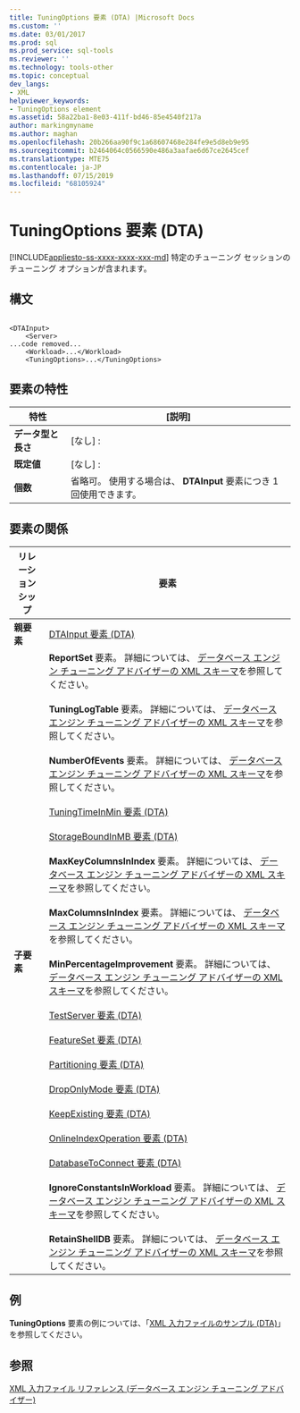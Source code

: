 ```yaml
---
title: TuningOptions 要素 (DTA) |Microsoft Docs
ms.custom: ''
ms.date: 03/01/2017
ms.prod: sql
ms.prod_service: sql-tools
ms.reviewer: ''
ms.technology: tools-other
ms.topic: conceptual
dev_langs:
- XML
helpviewer_keywords:
- TuningOptions element
ms.assetid: 58a22ba1-8e03-411f-bd46-85e4540f217a
author: markingmyname
ms.author: maghan
ms.openlocfilehash: 20b266aa90f9c1a68607468e284fe9e5d8eb9e95
ms.sourcegitcommit: b2464064c0566590e486a3aafae6d67ce2645cef
ms.translationtype: MTE75
ms.contentlocale: ja-JP
ms.lasthandoff: 07/15/2019
ms.locfileid: "68105924"
---
```

# <a name="tuningoptions-element-dta"></a>TuningOptions 要素 (DTA)
[!INCLUDE[appliesto-ss-xxxx-xxxx-xxx-md](../../includes/appliesto-ss-xxxx-xxxx-xxx-md.md)]
  特定のチューニング セッションのチューニング オプションが含まれます。  
  
## <a name="syntax"></a>構文  
  
```  
  
<DTAInput>  
    <Server>  
...code removed...  
    <Workload>...</Workload>  
    <TuningOptions>...</TuningOptions>  
```  
  
## <a name="element-characteristics"></a>要素の特性  
  
|特性|[説明]|  
|--------------------|-----------------|  
|**データ型と長さ**|[なし] :|  
|**既定値**|[なし] :|  
|**個数**|省略可。 使用する場合は、 **DTAInput** 要素につき 1 回使用できます。|  
  
## <a name="element-relationships"></a>要素の関係  
  
|リレーションシップ|要素|  
|------------------|--------------|  
|**親要素**|[DTAInput 要素 &#40;DTA&#41;](../../tools/dta/dtainput-element-dta.md)|  
|**子要素**|**ReportSet** 要素。 詳細については、 [データベース エンジン チューニング アドバイザーの XML スキーマ](https://go.microsoft.com/fwlink/?linkid=43100)を参照してください。<br /><br /> **TuningLogTable** 要素。 詳細については、 [データベース エンジン チューニング アドバイザーの XML スキーマ](https://go.microsoft.com/fwlink/?linkid=43100)を参照してください。<br /><br /> **NumberOfEvents** 要素。 詳細については、 [データベース エンジン チューニング アドバイザーの XML スキーマ](https://go.microsoft.com/fwlink/?linkid=43100)を参照してください。<br /><br /> [TuningTimeInMin 要素 &#40;DTA&#41;](../../tools/dta/tuningtimeinmin-element-dta.md)<br /><br /> [StorageBoundInMB 要素 &#40;DTA&#41;](../../tools/dta/storageboundinmb-element-dta.md)<br /><br /> **MaxKeyColumnsInIndex** 要素。 詳細については、 [データベース エンジン チューニング アドバイザーの XML スキーマ](https://go.microsoft.com/fwlink/?linkid=43100)を参照してください。<br /><br /> **MaxColumnsInIndex** 要素。 詳細については、 [データベース エンジン チューニング アドバイザーの XML スキーマ](https://go.microsoft.com/fwlink/?linkid=43100)を参照してください。<br /><br /> **MinPercentageImprovement** 要素。 詳細については、 [データベース エンジン チューニング アドバイザーの XML スキーマ](https://go.microsoft.com/fwlink/?linkid=43100)を参照してください。<br /><br /> [TestServer 要素 &#40;DTA&#41;](../../tools/dta/testserver-element-dta.md)<br /><br /> [FeatureSet 要素 &#40;DTA&#41;](../../tools/dta/featureset-element-dta.md)<br /><br /> [Partitioning 要素 &#40;DTA&#41;](../../tools/dta/partitioning-element-dta.md)<br /><br /> [DropOnlyMode 要素 &#40;DTA&#41;](../../tools/dta/droponlymode-element-dta.md)<br /><br /> [KeepExisting 要素 &#40;DTA&#41;](../../tools/dta/keepexisting-element-dta.md)<br /><br /> [OnlineIndexOperation 要素 &#40;DTA&#41;](../../tools/dta/onlineindexoperation-element-dta.md)<br /><br /> [DatabaseToConnect 要素 &#40;DTA&#41;](../../tools/dta/databasetoconnect-element-dta.md)<br /><br /> **IgnoreConstantsInWorkload** 要素。 詳細については、 [データベース エンジン チューニング アドバイザーの XML スキーマ](https://go.microsoft.com/fwlink/?linkid=43100)を参照してください。<br /><br /> **RetainShellDB** 要素。 詳細については、 [データベース エンジン チューニング アドバイザーの XML スキーマ](https://go.microsoft.com/fwlink/?linkid=43100)を参照してください。|  
  
## <a name="example"></a>例  
 **TuningOptions** 要素の例については、「[XML 入力ファイルのサンプル &#40;DTA&#41;](../../tools/dta/xml-input-file-samples-dta.md)」を参照してください。  
  
## <a name="see-also"></a>参照  
 [XML 入力ファイル リファレンス &#40;データベース エンジン チューニング アドバイザー&#41;](../../tools/dta/xml-input-file-reference-database-engine-tuning-advisor.md)  
  
  
